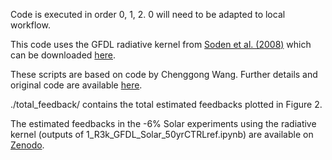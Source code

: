 Code is executed in order 0, 1, 2. 0 will need to be adapted to local workflow.

This code uses the GFDL radiative kernel from [Soden et al. (2008)](https://journals.ametsoc.org/view/journals/clim/21/14/2007jcli2110.1.xml) which can be downloaded [here](https://climate.rsmas.miami.edu/data/radiative-kernels/).

These scripts are based on code by Chenggong Wang. Further details and original code are available [here](https://github.com/ChenggongWang/Radiative_Response_with_Radiative_Kernel).

./total_feedback/ contains the total estimated feedbacks plotted in Figure 2.

The estimated feedbacks in the -6% Solar experiments using the radiative kernel (outputs of 1_R3k_GFDL_Solar_50yrCTRLref.ipynb) are available on [Zenodo](https://doi.org/10.5281/zenodo.15467615).
